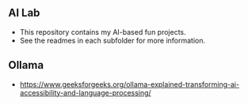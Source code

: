 ## AI Lab
- This repository contains my AI-based fun projects.
- See the readmes in each subfolder for more information.

## Ollama
- https://www.geeksforgeeks.org/ollama-explained-transforming-ai-accessibility-and-language-processing/


